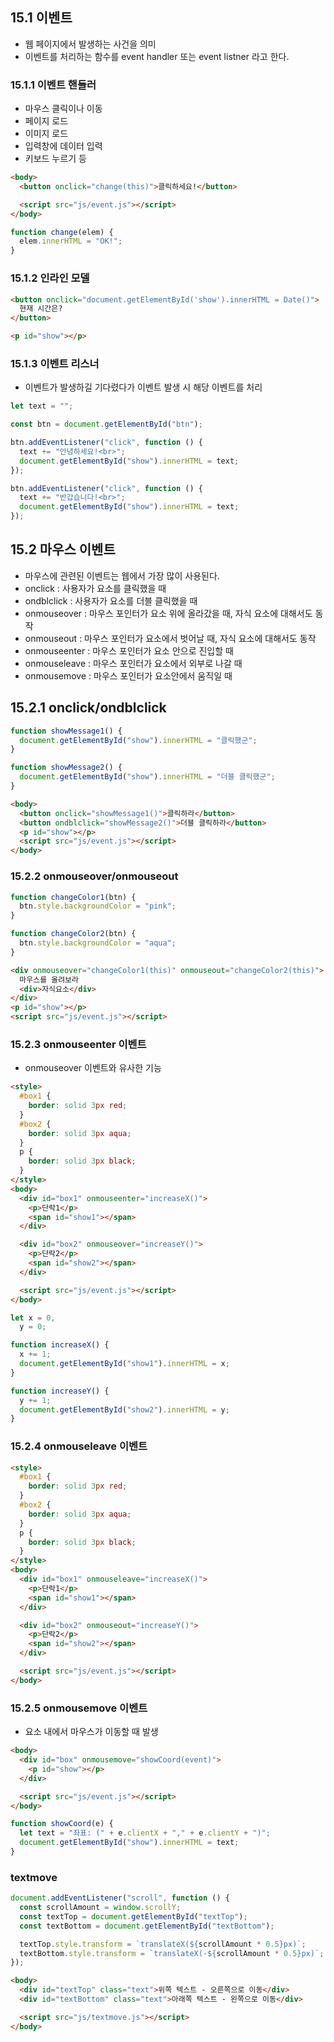 ## 15.1 이벤트

- 웹 페이지에서 발생하는 사건을 의미
- 이벤트를 처리하는 함수를 event handler 또는 event listner 라고 한다.

### 15.1.1 이벤트 핸들러

- 마우스 클릭이나 이동
- 페이지 로드
- 이미지 로드
- 입력창에 데이터 입력
- 키보드 누르기 등

```html
<body>
  <button onclick="change(this)">클릭하세요!</button>

  <script src="js/event.js"></script>
</body>
```

```js
function change(elem) {
  elem.innerHTML = "OK!";
}
```

### 15.1.2 인라인 모델

```html
<button onclick="document.getElementById('show').innerHTML = Date()">
  현재 시간은?
</button>

<p id="show"></p>
```

### 15.1.3 이벤트 리스너

- 이벤트가 발생하길 기다렸다가 이벤트 발생 시 해당 이벤트를 처리

```js
let text = "";

const btn = document.getElementById("btn");

btn.addEventListener("click", function () {
  text += "안녕하세요!<br>";
  document.getElementById("show").innerHTML = text;
});

btn.addEventListener("click", function () {
  text += "반갑습니다!<br>";
  document.getElementById("show").innerHTML = text;
});
```

## 15.2 마우스 이벤트

- 마우스에 관련된 이벤트는 웹에서 가장 많이 사용된다.
- onclick : 사용자가 요소를 클릭했을 때
- ondblclick : 사용자가 요소를 더블 클릭했을 때
- onmouseover : 마우스 포인터가 요소 위에 올라갔을 때, 자식 요소에 대해서도 동작
- onmouseout : 마우스 포인터가 요소에서 벗어날 때, 자식 요소에 대해서도 동작
- onmouseenter : 마우스 포인터가 요소 안으로 진입할 때
- onmouseleave : 마우스 포인터가 요소에서 외부로 나갈 때
- onmousemove : 마우스 포인터가 요소안에서 움직일 때

## 15.2.1 onclick/ondblclick

```js
function showMessage1() {
  document.getElementById("show").innerHTML = "클릭했군";
}

function showMessage2() {
  document.getElementById("show").innerHTML = "더블 클릭했군";
}
```

```html
<body>
  <button onclick="showMessage1()">클릭하라</button>
  <button ondblclick="showMessage2()">더블 클릭하라</button>
  <p id="show"></p>
  <script src="js/event.js"></script>
</body>
```

### 15.2.2 onmouseover/onmouseout

```js
function changeColor1(btn) {
  btn.style.backgroundColor = "pink";
}

function changeColor2(btn) {
  btn.style.backgroundColor = "aqua";
}
```

```html
<div onmouseover="changeColor1(this)" onmouseout="changeColor2(this)">
  마우스를 올려보라
  <div>자식요소</div>
</div>
<p id="show"></p>
<script src="js/event.js"></script>
```

### 15.2.3 onmouseenter 이벤트

- onmouseover 이벤트와 유사한 기능

```html
<style>
  #box1 {
    border: solid 3px red;
  }
  #box2 {
    border: solid 3px aqua;
  }
  p {
    border: solid 3px black;
  }
</style>
<body>
  <div id="box1" onmouseenter="increaseX()">
    <p>단락1</p>
    <span id="show1"></span>
  </div>

  <div id="box2" onmouseover="increaseY()">
    <p>단락2</p>
    <span id="show2"></span>
  </div>

  <script src="js/event.js"></script>
</body>
```

```js
let x = 0,
  y = 0;

function increaseX() {
  x += 1;
  document.getElementById("show1").innerHTML = x;
}

function increaseY() {
  y += 1;
  document.getElementById("show2").innerHTML = y;
}
```

### 15.2.4 onmouseleave 이벤트

```html
<style>
  #box1 {
    border: solid 3px red;
  }
  #box2 {
    border: solid 3px aqua;
  }
  p {
    border: solid 3px black;
  }
</style>
<body>
  <div id="box1" onmouseleave="increaseX()">
    <p>단락1</p>
    <span id="show1"></span>
  </div>

  <div id="box2" onmouseout="increaseY()">
    <p>단락2</p>
    <span id="show2"></span>
  </div>

  <script src="js/event.js"></script>
</body>
```

### 15.2.5 onmousemove 이벤트

- 요소 내에서 마우스가 이동할 때 발생

```html
<body>
  <div id="box" onmousemove="showCoord(event)">
    <p id="show"></p>
  </div>

  <script src="js/event.js"></script>
</body>
```

```js
function showCoord(e) {
  let text = "좌표: (" + e.clientX + "," + e.clientY + ")";
  document.getElementById("show").innerHTML = text;
}
```

### textmove

```js
document.addEventListener("scroll", function () {
  const scrollAmount = window.scrollY;
  const textTop = document.getElementById("textTop");
  const textBottom = document.getElementById("textBottom");

  textTop.style.transform = `translateX(${scrollAmount * 0.5}px)`;
  textBottom.style.transform = `translateX(-${scrollAmount * 0.5}px)`;
});
```

```html
<body>
  <div id="textTop" class="text">위쪽 텍스트 - 오른쪽으로 이동</div>
  <div id="textBottom" class="text">아래쪽 텍스트 - 왼쪽으로 이동</div>

  <script src="js/textmove.js"></script>
</body>
```

